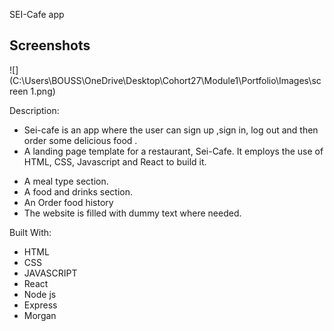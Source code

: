 SEI-Cafe app

## Screenshots

![](C:\Users\BOUSS\OneDrive\Desktop\Cohort27\Module1\Portfolio\Images\screen 1.png)

Description:

- Sei-cafe is an app where the user can sign up ,sign in, log out and then order some delicious food .
- A landing page template for a restaurant, Sei-Cafe. It employs the use of HTML, CSS, Javascript and React to build it.

* A meal type section.
* A food and drinks section.
* An Order food history
* The website is filled with dummy text where needed.

Built With:

- HTML
- CSS
- JAVASCRIPT
- React
- Node js
- Express
- Morgan
